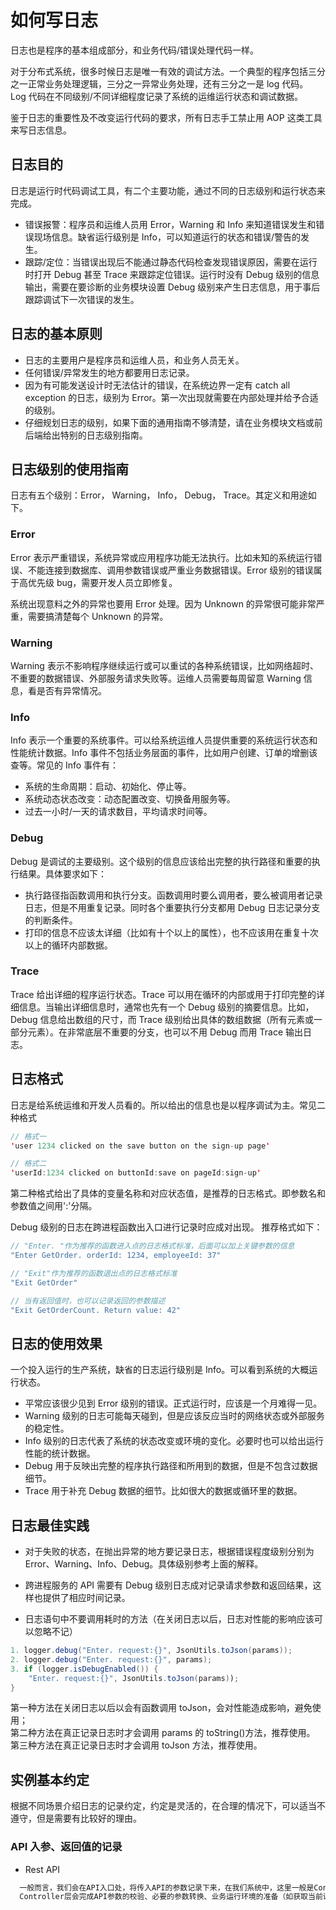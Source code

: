 # 如何写日志

日志也是程序的基本组成部分，和业务代码/错误处理代码一样。

对于分布式系统，很多时候日志是唯一有效的调试方法。一个典型的程序包括三分之一正常业务处理逻辑，三分之一异常业务处理，还有三分之一是 log 代码。 Log 代码在不同级别/不同详细程度记录了系统的运维运行状态和调试数据。

鉴于日志的重要性及不改变运行代码的要求，所有日志手工禁止用 AOP 这类工具来写日志信息。

## 日志目的

日志是运行时代码调试工具，有二个主要功能，通过不同的日志级别和运行状态来完成。

- 错误报警：程序员和运维人员用 Error，Warning 和 Info 来知道错误发生和错误现场信息。缺省运行级别是 Info，可以知道运行的状态和错误/警告的发生。
- 跟踪/定位：当错误出现后不能通过静态代码检查发现错误原因，需要在运行时打开 Debug 甚至 Trace 来跟踪定位错误。运行时没有 Debug 级别的信息输出，需要在要诊断的业务模块设置 Debug 级别来产生日志信息，用于事后跟踪调试下一次错误的发生。

## 日志的基本原则

- 日志的主要用户是程序员和运维人员，和业务人员无关。
- 任何错误/异常发生的地方都要用日志记录。
- 因为有可能发送设计时无法估计的错误，在系统边界一定有 catch all exception 的日志，级别为 Error。第一次出现就需要在内部处理并给予合适的级别。
- 仔细规划日志的级别，如果下面的通用指南不够清楚，请在业务模块文档或前后端给出特别的日志级别指南。

## 日志级别的使用指南

日志有五个级别：Error， Warning， Info， Debug， Trace。其定义和用途如下。

### Error

Error 表示严重错误，系统异常或应用程序功能无法执行。比如未知的系统运行错误、不能连接到数据库、调用参数错误或严重业务数据错误。Error 级别的错误属于高优先级 bug，需要开发人员立即修复。

系统出现意料之外的异常也要用 Error 处理。因为 Unknown 的异常很可能非常严重，需要搞清楚每个 Unknown 的异常。

### Warning

Warning 表示不影响程序继续运行或可以重试的各种系统错误，比如网络超时、不重要的数据错误、外部服务请求失败等。运维人员需要每周留意 Warning 信息，看是否有异常情况。

### Info

Info 表示一个重要的系统事件。可以给系统运维人员提供重要的系统运行状态和性能统计数据。Info 事件不包括业务层面的事件，比如用户创建、订单的增删该查等。常见的 Info 事件有：

- 系统的生命周期：启动、初始化、停止等。
- 系统动态状态改变：动态配置改变、切换备用服务等。
- 过去一小时/一天的请求数目，平均请求时间等。

### Debug

Debug 是调试的主要级别。这个级别的信息应该给出完整的执行路径和重要的执行结果。具体要求如下：

- 执行路径指函数调用和执行分支。函数调用时要么调用者，要么被调用者记录日志，但是不用重复记录。同时各个重要执行分支都用 Debug 日志记录分支的判断条件。
- 打印的信息不应该太详细（比如有十个以上的属性），也不应该用在重复十次以上的循环内部数据。

### Trace

Trace 给出详细的程序运行状态。Trace 可以用在循环的内部或用于打印完整的详细信息。当输出详细信息时，通常也先有一个 Debug 级别的摘要信息。比如，Debug 信息给出数组的尺寸，而 Trace 级别给出具体的数组数据（所有元素或一部分元素）。在非常底层不重要的分支，也可以不用 Debug 而用 Trace 输出日志。

## 日志格式

日志是给系统运维和开发人员看的。所以给出的信息也是以程序调试为主。常见二种格式

```java
// 格式一
'user 1234 clicked on the save button on the sign-up page'

// 格式二
'userId:1234 clicked on buttonId:save on pageId:sign-up'
```

第二种格式给出了具体的变量名称和对应状态值，是推荐的日志格式。即参数名和参数值之间用':'分隔。

Debug 级别的日志在跨进程函数出入口进行记录时应成对出现。 推荐格式如下：

```java
// "Enter. "作为推荐的函数进入点的日志格式标准，后面可以加上关键参数的信息
"Enter GetOrder. orderId: 1234, employeeId: 37"

// "Exit"作为推荐的函数退出点的日志格式标准
"Exit GetOrder"

// 当有返回值时，也可以记录返回的参数描述
"Exit GetOrderCount. Return value: 42"
```

## 日志的使用效果

一个投入运行的生产系统，缺省的日志运行级别是 Info。可以看到系统的大概运行状态。

- 平常应该很少见到 Error 级别的错误。正式运行时，应该是一个月难得一见。
- Warning 级别的日志可能每天碰到，但是应该反应当时的网络状态或外部服务的稳定性。
- Info 级别的日志代表了系统的状态改变或环境的变化。必要时也可以给出运行性能的统计数据。
- Debug 用于反映出完整的程序执行路径和所用到的数据，但是不包含过数据细节。
- Trace 用于补充 Debug 数据的细节。比如很大的数据或循环里的数据。

## 日志最佳实践

- 对于失败的状态，在抛出异常的地方要记录日志，根据错误程度级别分别为 Error、Warning、Info、Debug。具体级别参考上面的解释。

- 跨进程服务的 API 需要有 Debug 级别日志成对记录请求参数和返回结果，这样也提供了相应时间记录。

- 日志语句中不要调用耗时的方法（在关闭日志以后，日志对性能的影响应该可以忽略不记）

```java
1. logger.debug("Enter. request:{}", JsonUtils.toJson(params));
2. logger.debug("Enter. request:{}", params);
3. if (logger.isDebugEnabled()) {
    "Enter. request:{}", JsonUtils.toJson(params));
}
```

第一种方法在关闭日志以后以会有函数调用 toJson，会对性能造成影响，避免使用；  
第二种方法在真正记录日志时才会调用 params 的 toString()方法，推荐使用。
第三种方法在真正记录日志时才会调用 toJson 方法，推荐使用。

## 实例基本约定

根据不同场景介绍日志的记录约定，约定是灵活的，在合理的情况下，可以适当不遵守，但是需要有比较好的理由。

### API 入参、返回值的记录

- Rest API

```txt
  一般而言，我们会在API入口处，将传入API的参数记录下来，在我们系统中，这里一般是Controller层。
  Controller层会完成API参数的校验、必要的参数转换、业务运行环境的准备（如获取当前请求用户）、调用具体service。
```
